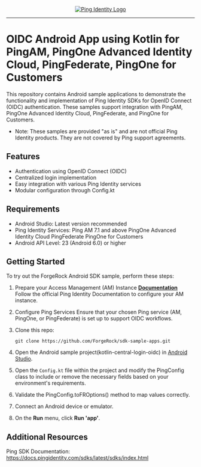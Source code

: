 <p align="center">
  <a href="https://github.com/ForgeRock/sdk-sample-apps">
    <img src="https://www.pingidentity.com/content/dam/picr/nav/Ping-Logo-2.svg" alt="Ping Identity Logo">
  </a>
  <hr/>
</p>

# OIDC Android App using Kotlin for PingAM, PingOne Advanced Identity Cloud, PingFederate, PingOne for Customers

This repository contains Android sample applications to demonstrate the functionality and implementation of Ping Identity SDKs for OpenID Connect (OIDC) authentication. These samples support integration with PingAM, PingOne Advanced Identity Cloud, PingFederate, and PingOne for Customers.
- Note: These samples are provided "as is" and are not official Ping Identity products. They are not covered by Ping support agreements.

## Features
- Authentication using OpenID Connect (OIDC)
- Centralized login implementation
- Easy integration with various Ping Identity services
- Modular configuration through Config.kt

## Requirements

- Android Studio: Latest version recommended
- Ping Identity Services:
    Ping AM 7.1 and above
    PingOne Advanced Identity Cloud
    PingFederate
    PingOne for Customers
- Android API Level: 23 (Android 6.0) or higher


## Getting Started

To try out the ForgeRock Android SDK sample, perform these steps:
1. Prepare your Access Management (AM) Instance **[Documentation](https://docs.pingidentity.com/sdks/latest/sdks/configure-your-server.html)**
    Follow the official Ping Identity Documentation to configure your AM instance.

2. Configure Ping Services
    Ensure that your chosen Ping service (AM, PingOne, or PingFederate) is set up to support OIDC workflows.

3. Clone this repo:

    ```
    git clone https://github.com/ForgeRock/sdk-sample-apps.git
    ```
4. Open the Android sample project(kotlin-central-login-oidc) in [Android Studio](https://developer.android.com/studio).
5. Open the `Config.kt` file within the project and modify the PingConfig class to include or remove the necessary fields based on your environment's requirements.
6. Validate the PingConfig.toFROptions() method to map values correctly.
7. Connect an Android device or emulator.
8. On the **Run** menu, click **Run 'app'**.

## Additional Resources
Ping SDK Documentation: https://docs.pingidentity.com/sdks/latest/sdks/index.html

